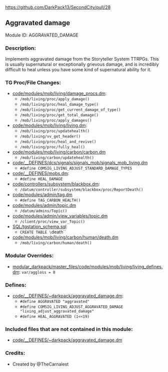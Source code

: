 <!-- This should be copy-pasted into the root of your module folder as readme.md -->

https://github.com/DarkPack13/SecondCity/pull/28<!--PR Number-->

## Aggravated damage <!--Title of your addition.-->

Module ID: AGGRAVATED_DAMAGE<!-- Uppercase, UNDERSCORE_CONNECTED name of your module, that you use to mark files. This is so people can case-sensitive search for your edits, if any. -->

### Description:

Implements aggravated damage from the Storyteller System TTRPGs. This is usually
supernatural or exceptionally grievous damage, and is incredibly difficult to heal
unless you have some kind of supernatural ability for it.

<!-- Here, try to describe what your PR does, what features it provides and any other directly useful information. -->

### TG Proc/File Changes:

- [code/modules/mob/living/damage_procs.dm](/code/modules/mob/living/damage_procs.dm):
	- `/mob/living/proc/apply_damage()`
	- `/mob/living/proc/heal_damage_type()`
	- `/mob/living/proc/get_current_damage_of_type()`
	- `/mob/living/proc/get_total_damage()`
	- `/mob/living/proc/apply_damages()`
- [code/modules/mob/living/living.dm](/code/modules/mob/living/living.dm):
	- `/mob/living/proc/updatehealth()`
	- `/mob/living/vv_get_header()`
	- `/mob/living/proc/heal_and_revive()`
	- `/mob/living/proc/fully_heal()`
- [code/modules/mob/living/carbon/carbon.dm](/code/modules/mob/living/carbon/carbon.dm)
	- `/mob/living/carbon/updatehealth()`
- [code/__DEFINES/dcs/signals/signals_mob/signals_mob_living.dm](/code/__DEFINES/dcs/signals/signals_mob/signals_mob_living.dm)
	- `#define COMSIG_LIVING_ADJUST_STANDARD_DAMAGE_TYPES`
- [code/__DEFINES/mobs.dm](/code/__DEFINES/mobs.dm):
	- `#define HEAL_DAMAGE`
- [code/controllers/subsystem/blackbox.dm](/code/controllers/subsystem/blackbox.dm):
	- `/datum/controller/subsystem/blackbox/proc/ReportDeath()`
- [code/modules/admin/tag.dm](/code/modules/admin/tag.dm)
	- `#define TAG_CARBON_HEALTH()`
- [code/modules/admin/topic.dm](/code/modules/admin/topic.dm)
	- `/datum/admins/Topic()`
- [code/modules/admin/view_variables/topic.dm](/code/modules/admin/view_variables/topic.dm)
	- `/client/proc/view_var_Topic()`
- [SQL/tgstation_schema.sql](/SQL/tgstation_schema.sql)
	- `CREATE TABLE \`death\``
- [code/modules/mob/living/carbon/human/death.dm](/code/modules/mob/living/carbon/human/death.dm)
	- `/mob/living/carbon/human/death()`
<!-- If you edited any core procs, you should list them here. You should specify the files and procs you changed.
E.g:
- `code/modules/mob/living.dm`: `proc/overriden_proc`, `var/overriden_var`
  -->

### Modular Overrides:

- [modular_darkpack/master_files/code/modules/mob/living/living_defines.dm](/modular_darkpack/master_files/code/modules/mob/living/living_defines.dm): `var/aggloss = 0`
<!-- If you added a new modular override (file or code-wise) for your module, you should list it here. Code files should specify what procs they changed, in case of multiple modules using the same file.
E.g:
- `modular_nova/master_files/sound/my_cool_sound.ogg`
- `modular_nova/master_files/code/my_modular_override.dm`: `proc/overriden_proc`, `var/overriden_var`
  -->

### Defines:

- [code/\_\_DEFINES/~darkpack/aggravated_damage.dm](/code/__DEFINES/~darkpack/aggravated_damage.dm):
	- `#define AGGRAVATED "aggravated"`
	- `#define COMSIG_LIVING_ADJUST_AGGRAVATED_DAMAGE "living_adjust_aggravated_damage"`
	- `#define HEAL_AGGRAVATED (1<<19)`
  <!-- If you needed to add any defines, mention the files you added those defines in, along with the name of the defines. -->

### Included files that are not contained in this module:

- [code/\_\_DEFINES/~darkpack/aggravated_damage.dm](/code/__DEFINES/~darkpack/aggravated_damage.dm)
<!-- Likewise, be it a non-modular file or a modular one that's not contained within the folder belonging to this specific module, it should be mentioned here. Good examples are icons or sounds that are used between multiple modules, or other such edge-cases. -->

### Credits:

- Created by @TheCarnalest

<!-- Here go the credits to you, dear coder, and in case of collaborative work or ports, credits to the original source of the code. -->

